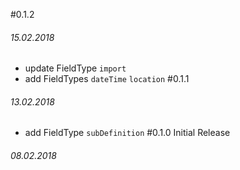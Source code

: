 #0.1.2
###### *15.02.2018*
- update FieldType `import`
- add FieldTypes `dateTime` `location`
#0.1.1 
###### *13.02.2018*
- add FieldType `subDefinition`
#0.1.0 Initial Release
###### *08.02.2018*